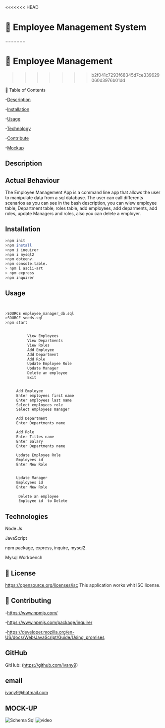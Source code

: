 <<<<<<< HEAD
# 🥇 Employee Management System
=======
# 🥇 Employee Management
>>>>>>> b2f041c7293f68345d7ce339629060d3976b01dd



🎫 Table of Contents

-[Description](#Description)

-[Installation](#Installation)

-[Usage](#usage)

-[Technology](#License)

-[Contribute](#Contribute)

-[Mockup](#mock-up)



##  Description
    
 ## Actual Behaviour
 The Employee Management App is a command line app that allows the user to manipulate data from a sql database. The user can call differents scenarios  as you can see in the bash description, you can wiew employee table, Department table, roles table, add employees, add deparments, add roles, update Managers and roles, also you can delete a employer. 




## Installation

```bash
>npm init
>npm install 
>npm i inquirer
>npm i mysql2
>npm doteenv.
>npm console.table.
> npm i ascii-art
> npm express
>npm inquirer

```


## Usage

```bash


>SOURCE employee_manager_db.sql
>SOURCE seeds.sql
>npm start


          View Employees
          View Departments
          View Roles
          Add Employee
          Add Department
          Add Role
          Update Employee Role
          Update Manager
          Delete an employee
          Exit


     Add Employee
     Enter employees first name
     Enter employees last name
     Select employees role
     Select employees manager

     Add Department
     Enter Departments name

     Add Role 
     Enter Titles name
     Enter Salary
     Enter Departments name
 
     Update Employee Role
     Employees id
     Enter New Role


     Update Manager
     Employees id
     Enter New Role
 
      Delete an employee
      Employee id  to Delete
```

     



## Technologies

 Node Js

 JavaScript

 npm package, express, inquire, mysql2.

 Mysql Workbench

 



## 🎎 License


 https://opensource.org/licenses/isc
This application works whit ISC license.

## 🎎 Contributing

-https://www.npmjs.com/

-https://www.npmjs.com/package/inquirer

-https://developer.mozilla.org/en-US/docs/Web/JavaScript/Guide/Using_promises



## GitHub

GitHub: (https://github.com/ivany9)

## email

 ivany9@hotmail.com



## MOCK-UP

![Schema Sql](https://user-images.githubusercontent.com/83906297/131209874-c8679236-37c1-4d0b-b7cb-b37f43dd538d.gif)
![video](https://user-images.githubusercontent.com/83906297/131209879-c4edc86c-9b42-4a7e-91c1-6ee077042289.gif)



 
   
